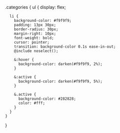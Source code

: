 .categories {
    ul {
      display: flex;
  
      li {
        background-color: #f9f9f9;
        padding: 13px 30px;
        border-radius: 30px;
        margin-right: 10px;
        font-weight: bold;
        cursor: pointer;
        transition: background-color 0.1s ease-in-out;
        @include noselect();
  
        &:hover {
          background-color: darken(#f9f9f9, 2%);
        }
  
        &:active {
          background-color: darken(#f9f9f9, 5%);
        }
  
        &.active {
          background-color: #282828;
          color: #fff;
        }
      }
    }
  }
  